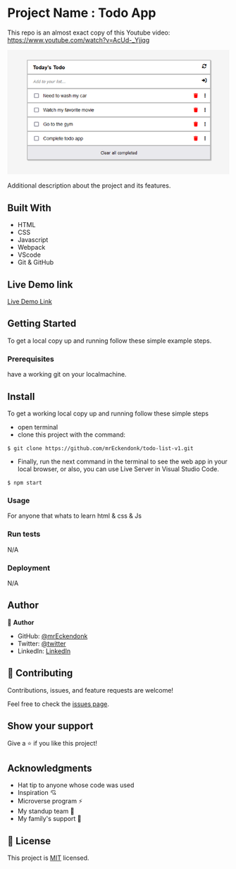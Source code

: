 # Project Name : Todo App


This repo is an almost exact copy of this Youtube video: https://www.youtube.com/watch?v=AcUd-_Yjjqg


![screenshot](./app_screenshot.png)

Additional description about the project and its features.

## Built With

- HTML 
- CSS
- Javascript
- Webpack
- VScode
- Git & GitHub
## Live Demo link

[Live Demo Link](https://nice-todolist.netlify.app/)


## Getting Started

To get a local copy up and running follow these simple example steps.

### Prerequisites
have a working git on your localmachine.
## Install
To get a working local copy up and running follow these simple steps
- open terminal
- clone this project with the command:


```
$ git clone https://github.com/mrEckendonk/todo-list-v1.git
```
- Finally, run the next command in the terminal to see the web app in your local browser, or also, you can use Live Server in Visual Studio Code.
```
$ npm start
```
### Usage
For anyone that whats to learn html & css & Js
### Run tests
N/A
### Deployment
N/A


## Author

👤 **Author**

- GitHub: [@mrEckendonk](https://github.com/mrEckendonk)
- Twitter: [@twitter](https://twitter.com/mike_eckendonk)
- LinkedIn: [LinkedIn](https://www.linkedin.com/in/mike-van-eckendonk)

## 🤝 Contributing

Contributions, issues, and feature requests are welcome!

Feel free to check the [issues page](https://github.com/mrEckendonk/todo-list-v1/issues).

## Show your support

Give a ⭐️ if you like this project!

## Acknowledgments

- Hat tip to anyone whose code was used
- Inspiration 💘
- Microverse program ⚡
- My standup team 🏹
- My family's support 🙌

## 📝 License

This project is [MIT](./MIT.md) licensed.